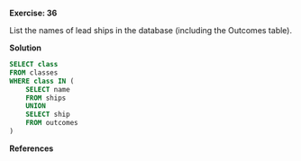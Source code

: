 **Exercise: 36**

List the names of lead ships in the database (including the Outcomes table).

**Solution**

```sql
SELECT class
FROM classes
WHERE class IN (
	SELECT name
	FROM ships
	UNION
	SELECT ship
	FROM outcomes
)

```
**References**